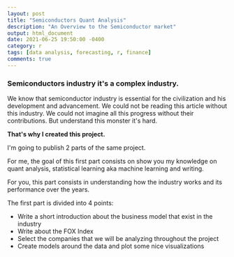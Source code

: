 ```yaml
---
layout: post
title: "Semiconductors Quant Analysis"
description: "An Overview to the Semiconductor market"
output: html_document
date: 2021-06-25 19:50:00 -0400
category: r
tags: [data analysis, forecasting, r, finance]
comments: true
---
```



### Semiconductors industry it's a complex industry.

We know that semiconductor industry is essential for the civilization and his development and advancement. We could not be reading this article without this industry. We could not imagine all this progress without their contributions. But understand this monster it's hard.

**That's why I created this project.** 

I'm going to publish 2 parts of the same project. 

For me, the goal of this first part consists on show you my knowledge on quant analysis, statistical learning aka machine learning and writing.

For you, this part consists in understanding how the industry works and its performance over the years.

The first part is divided into 4 points:

* Write a short introduction about the business model that exist in the industry 
* Write about the FOX Index
* Select the companies that we will be analyzing throughout the project
* Create models around the data and plot some nice visualizations


